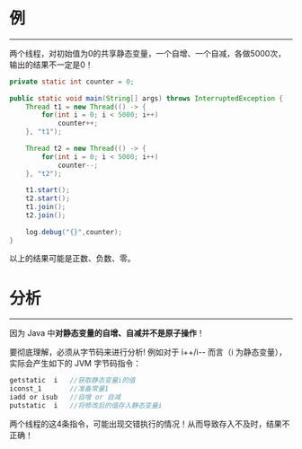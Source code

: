 # 例
----
两个线程，对初始值为0的共享静态变量，一个自增、一个自减，各做5000次，输出的结果不一定是0！
```java
private static int counter = 0;  
  
public static void main(String[] args) throws InterruptedException {  
    Thread t1 = new Thread(() -> {  
        for(int i = 0; i < 5000; i++)  
            counter++;  
    }, "t1");  
  
    Thread t2 = new Thread(() -> {  
        for(int i = 0; i < 5000; i++)  
            counter--;  
    }, "t2");  
  
    t1.start();  
    t2.start();  
    t1.join();  
    t2.join();  
  
    log.debug("{}",counter);  
}
```

以上的结果可能是正数、负数、零。
# 分析
---

因为 Java 中**对静态变量的自增、自减并不是原子操作**！

要彻底理解，必须从字节码来进行分析!
例如对于 i++/i-- 而言（i 为静态变量），实际会产生如下的 JVM 字节码指令：
```java
getstatic  i   //获取静态变量i的值
iconst_1       //准备常量1
iadd or isub   //自增 or 自减
putstatic  i   //将修改后的值存入静态变量i
```

两个线程的这4条指令，可能出现交错执行的情况！从而导致存入不及时，结果不正确！
